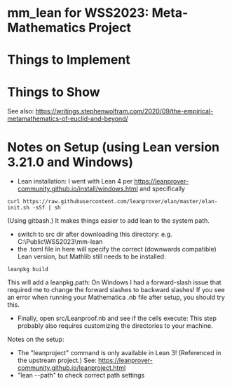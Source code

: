 # mm_lean for WSS2023: Meta-Mathematics Project

# Things to Implement




# Things to Show

See also: https://writings.stephenwolfram.com/2020/09/the-empirical-metamathematics-of-euclid-and-beyond/




# Notes on Setup (using Lean version 3.21.0 and Windows)

* Lean installation: I went with Lean 4 per https://leanprover-community.github.io/install/windows.html and specifically 
```
curl https://raw.githubusercontent.com/leanprover/elan/master/elan-init.sh -sSf | sh
```
(Using gitbash.) It makes things easier to add lean to the system path.
* switch to src dir after downloading this directory: e.g. C:\Public\WSS2023\mm-lean
* the .toml file in here will specify the correct (downwards compatible) Lean version, but Mathlib still needs to be installed:
```
leanpkg build
```
This will add a leanpkg.path: On Windows I had a forward-slash issue that required me to change the forward slashes to backward slashes! If you see an error when running your Mathematica .nb file after setup, you should try this. 

* Finally, open src/Leanproof.nb and see if the cells execute: This step probably also requires customizing the directories to your machine.

Notes on the setup:
* The "leanproject" command is only available in Lean 3! (Referenced in the upstream project.) See: https://leanprover-community.github.io/leanproject.html
* "lean --path" to check correct path settings